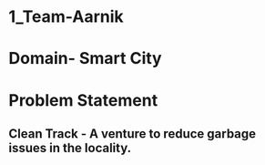 # 1_Team-Aarnik
# Domain- Smart City
# Problem Statement
## Clean Track -  A venture to reduce garbage issues in the locality.
